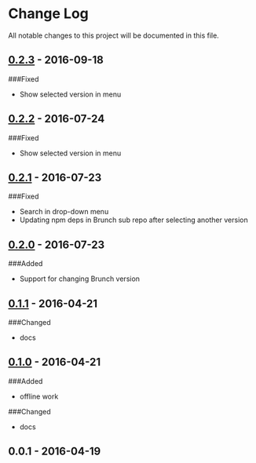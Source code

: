 # Change Log
All notable changes to this project will be documented in this file.

## [0.2.3] - 2016-09-18
###Fixed
- Show selected version in menu

## [0.2.2] - 2016-07-24
###Fixed
- Show selected version in menu

## [0.2.1] - 2016-07-23
###Fixed
- Search in drop-down menu
- Updating npm deps in Brunch sub repo after selecting another version

## [0.2.0] - 2016-07-23
###Added
- Support for changing Brunch version

## [0.1.1] - 2016-04-21
###Changed
- docs

## [0.1.0] - 2016-04-21
###Added
- offline work

###Changed
- docs

## 0.0.1 - 2016-04-19

[0.1.0]: https://github.com/denar90/atom-marionettejs-cli/compare/v0.0.1...v0.1.0
[0.1.1]: https://github.com/denar90/atom-marionettejs-cli/compare/v0.1.0...v0.1.1
[0.2.0]: https://github.com/denar90/atom-marionettejs-cli/compare/v0.1.1...v0.2.0
[0.2.1]: https://github.com/denar90/atom-marionettejs-cli/compare/v0.2.0...v0.2.1
[0.2.2]: https://github.com/denar90/atom-marionettejs-cli/compare/v0.2.1...v0.2.2
[0.2.3]: https://github.com/denar90/atom-marionettejs-cli/compare/v0.2.2...v0.2.3
